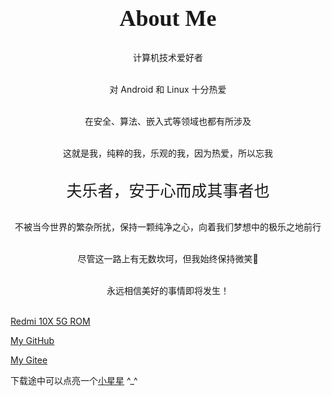 <center>

<div style="font-size:36px;font-family:Comic Sans MS,cursive;font-weight:bold">About Me</div><br>

计算机技术爱好者<br><br>

对 Android 和 Linux 十分热爱<br><br>

在安全、算法、嵌入式等领域也都有所涉及<br><br>

这就是我，纯粹的我，乐观的我，因为热爱，所以忘我<br><br>

<div style="font-size:25px;font-family:Kaiti">夫乐者，安于心而成其事者也</div><br>

不被当今世界的繁杂所扰，保持一颗纯净之心，向着我们梦想中的极乐之地前行<br><br>

尽管这一路上有无数坎坷，但我始终保持微笑🙂<br><br>

永远相信美好的事情即将发生！<br><br>

</center>

[Redmi 10X 5G ROM](http://xjl12.github.io/android_device_xiaomi_atom/)

[My GitHub](https://github.com/xjl12)

[My Gitee](https://gitee.com/xjl12)

下载途中可以点亮一个[小星星](https://github.com/xjl12/android_device_xiaomi_atom) ^_^

